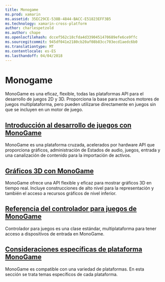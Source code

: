 ```yaml
---
title: Monogame
ms.prod: xamarin
ms.assetid: 35EC29CE-538B-4844-BACC-E51823EFF3B5
ms.technology: xamarin-cross-platform
author: charlespetzold
ms.author: chape
ms.openlocfilehash: dccef562c18cfda4d3390451470689efe6ce9ffc
ms.sourcegitcommit: 945df041e2180cb20af08b83cc703ecd1aedc6b0
ms.translationtype: MT
ms.contentlocale: es-ES
ms.lasthandoff: 04/04/2018
---
```

# <a name="monogame"></a>Monogame

MonoGame es una eficaz, flexible, todas las plataformas API para el desarrollo de juegos 2D y 3D. Proporciona la base para muchos motores de juegos multiplataforma, pero pueden utilizarse directamente en juegos sin que se incluyen en un motor de juego.

## <a name="introduction-to-game-development-with-monogamegraphics-gamesmonogameintroductionindexmd"></a>[Introducción al desarrollo de juegos con MonoGame](~/graphics-games/monogame/introduction/index.md)

MonoGame es una plataforma cruzada, acelerados por hardware API que proporciona gráficos, administración de Estados de audio, juegos, entrada y una canalización de contenido para la importación de activos.

## <a name="3d-graphics-with-monogamegraphics-gamesmonogame3dindexmd"></a>[Gráficos 3D con MonoGame](~/graphics-games/monogame/3d/index.md)

MonoGame ofrece una API flexible y eficaz para mostrar gráficos 3D en tiempo real. Incluye construcciones de alto nivel para la representación y también el acceso a recursos gráficos de nivel inferior.

## <a name="monogame-gamepad-referencegraphics-gamesmonogameinputmd"></a>[Referencia del controlador para juegos de MonoGame](~/graphics-games/monogame/input.md)

Controlador para juegos es una clase estándar, multiplataforma para tener acceso a dispositivos de entrada en MonoGame.

## <a name="monogame-platform-specific-considerationsgraphics-gamesmonogameplatformsindexmd"></a>[Consideraciones específicas de plataforma MonoGame](~/graphics-games/monogame/platforms/index.md)

MonoGame es compatible con una variedad de plataformas. En esta sección se trata temas específicos de cada plataforma.
